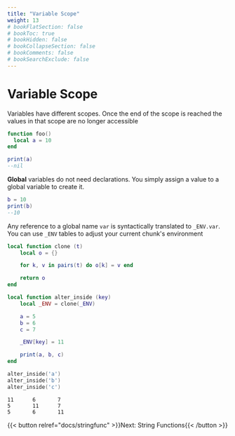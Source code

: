 ```yaml
---
title: "Variable Scope"
weight: 13
# bookFlatSection: false
# bookToc: true
# bookHidden: false
# bookCollapseSection: false
# bookComments: false
# bookSearchExclude: false
---
```


# Variable Scope

Variables have different scopes. Once the end of the scope is reached the values in that scope are no longer accessible

```lua
function foo()
  local a = 10
end

print(a)
--nil
```

**Global** variables do not need declarations. You simply assign a value to a global variable to create it.

```lua
b = 10
print(b)
--10
```

Any reference to a global name `var` is syntactically translated to `_ENV.var`.
You can use `_ENV` tables to adjust your current chunk's environment

```lua
local function clone (t)
    local o = {}

    for k, v in pairs(t) do o[k] = v end

    return o
end

local function alter_inside (key)
    local _ENV = clone(_ENV)

    a = 5
    b = 6
    c = 7

    _ENV[key] = 11

    print(a, b, c)
end

alter_inside('a')
alter_inside('b')
alter_inside('c')
```

```
11      6       7
5       11      7
5       6       11
```

{{< button relref="docs/stringfunc"  >}}Next: String Functions{{< /button >}}
